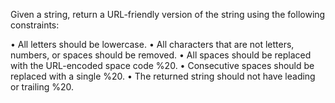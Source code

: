 Given a string, return a URL-friendly version of the string using the following constraints:

• All letters should be lowercase.
• All characters that are not letters, numbers, or spaces should be removed.
• All spaces should be replaced with the URL-encoded space code %20.
• Consecutive spaces should be replaced with a single %20.
• The returned string should not have leading or trailing %20.